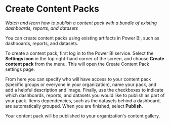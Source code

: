 <properties
   pageTitle="Create Content Packs"
   description="Publish a content pack with a bundle of existing dashboards, reports, and datasets."
   services="powerbi"
   documentationCenter=""
   authors="davidiseminger"
   manager="mblythe"
   editor=""
   tags=""
   featuredVideoId="exL0nmguK_4"
   featuredVideoThumb=""
   courseDuration=""/>

<tags
   ms.service="powerbi"
   ms.devlang="NA"
   ms.topic="article"
   ms.tgt_pltfrm="NA"
   ms.workload="powerbi"
   ms.date="02/20/2016"
   ms.author="v-jescoo"/>

# Create Content Packs

*Watch and learn how to publish a content pack with a bundle of existing dashboards, reports, and datasets*

You can create content packs using existing artifacts in Power BI, such as dashboards, reports, and datasets.

To create a content pack, first log in to the Power BI service. Select the **Settings icon** in the top right-hand corner of the screen, and choose **Create content pack** from the menu. This will open the Create Content Pack settings page.

From here you can specify who will have access to your content pack (specific groups or everyone in your organization), name your pack, and add a helpful description and image. Finally, use the checkboxes to indicate which dashboards, reports, and datasets you would like to publish as part of your pack. Items dependencies, such as the datasets behind a dashboard, are automatically grouped. When you are finished, select **Publish**.

Your content pack will be published to your organization's content gallery.
